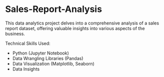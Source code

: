 # Sales-Report-Analysis

This data analytics project delves into a comprehensive analysis of a sales report dataset, offering valuable insights into various aspects of the business.

Technical Skills Used:

* Python (Jupyter Notebook)
* Data Wrangling Libraries (Pandas)
* Data Visualization (Matplotlib, Seaborn)
* Data Insights













